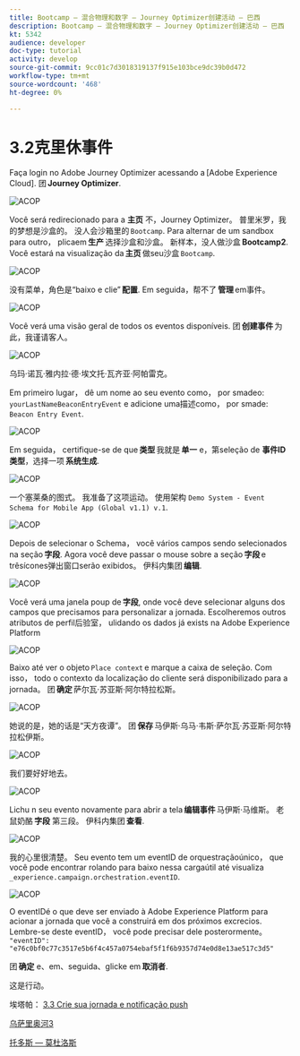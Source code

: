 ```yaml
---
title: Bootcamp — 混合物理和数字 — Journey Optimizer创建活动 — 巴西
description: Bootcamp — 混合物理和数字 — Journey Optimizer创建活动 — 巴西
kt: 5342
audience: developer
doc-type: tutorial
activity: develop
source-git-commit: 9cc01c7d3018319137f915e103bce9dc39b0d472
workflow-type: tm+mt
source-wordcount: '468'
ht-degree: 0%

---
```


# 3.2克里休事件

Faça login no Adobe Journey Optimizer acessando a [Adobe Experience Cloud]. 团 **Journey Optimizer**.

![ACOP](./images/acophome.png)

Você será redirecionado para a **主页** 不，Journey Optimizer。 普里米罗，我的梦想是沙盒的。 没人会沙箱里的 `Bootcamp`. Para alternar de um sandbox para outro， plicaem **生产** 选择沙盒和沙盒。 新样本，没人做沙盒 **Bootcamp2**. Você estará na visualização da **主页** 做seu沙盒 `Bootcamp`.

![ACOP](./images/acoptriglp.png)

没有菜单，角色是“baixo e clie” **配置**. Em seguida，帮不了 **管理** em事件。

![ACOP](./images/acopmenu.png)

Você verá uma visão geral de todos os eventos disponíveis. 团 **创建事件** 为此，我谨请客人。

![ACOP](./images/emptyevent.png)

乌玛·诺瓦·雅内拉·德·埃文托·瓦齐亚·阿帕雷克。

Em primeiro lugar， dê um nome ao seu evento como， por smadeo: `yourLastNameBeaconEntryEvent` e adicione uma描述como， por smade: `Beacon Entry Event`.

![ACOP](./images/eventdescription.png)

Em seguida， certifique-se de que **类型** 我就是 **单一** e，第seleção de **事件ID类型**，选择一项 **系统生成**.

![ACOP](./images/eventidtype.png)

一个塞莱桑的图式。 我准备了这项运动。 使用架构 `Demo System - Event Schema for Mobile App (Global v1.1) v.1`.

![ACOP](./images/eventschema.png)

Depois de selecionar o Schema， você vários campos sendo selecionados na seção **字段**. Agora você deve passar o mouse sobre a seção **字段** e trêsícones弹出窗口serão exibidos。 伊科内集团 **编辑**.

![ACOP](./images/eventpayload.png)

Você verá uma janela poup de **字段**, onde você deve selecionar alguns dos campos que precisamos para personalizar a jornada. Escolheremos outros atributos de perfil后验室， ulidando os dados já exists na Adobe Experience Platform

![ACOP](./images/eventfields.png)

Baixo até ver o objeto `Place context` e marque a caixa de seleção. Com isso， todo o contexto da localização do cliente será disponibilizado para a jornada。 团 **确定** 萨尔瓦·苏亚斯·阿尔特拉松斯。

![ACOP](./images/eventpayloadbr.png)

她说的是，她的话是“天方夜谭”。 团 **保存** 马伊斯·乌马·韦斯·萨尔瓦·苏亚斯·阿尔特拉松伊斯。

![ACOP](./images/eventsave.png)

我们要好好地去。

![ACOP](./images/eventdone.png)

Lichu n seu evento novamente para abrir a tela **编辑事件** 马伊斯·马维斯。 老鼠奶酪 **字段** 第三段。 伊科内集团 **查看**.

![ACOP](./images/viewevent.png)

我的心里很清楚。
Seu evento tem um eventID de orquestraçãoúnico， que você pode encontrar rolando para baixo nessa cargaútil até visualiza `_experience.campaign.orchestration.eventID`.

![ACOP](./images/payloadeventID.png)

O eventIDé o que deve ser enviado à Adobe Experience Platform para acionar a jornada que você a construirá em dos próximos excrecios. Lembre-se deste eventID， você pode precisar dele posterormente。
`"eventID": "e76c0bf0c77c3517e5b6f4c457a0754ebaf5f1f6b9357d74e0d8e13ae517c3d5"`

团 **确定** e、em、seguida、glicke em **取消者**.

这是行动。

埃塔帕： [3.3 Crie sua jornada e notificação push](./ex3.md)

[乌萨里奥河3](./uc3.md)

[托多斯 — 莫杜洛斯](../../overview.md)
